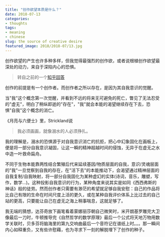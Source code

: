 ```yaml
---
title: "创作欲望本质是什么？"
date: 2018-07-13
categories:
- thoughts
tags:
- meaning
- chinese
slug: the source of creative desire
featured_image: 2018/2018-07/13.jpg
---
```


创作欲望的产生也许多种多样，但我觉得最强烈的创作欲，或者说根植创作欲望最深处的动力，来自于深陷内心的恐惧。
<!--more-->

>转自之前的一个[知乎回答](https://www.zhihu.com/question/38851352/answer/420954152)

创作的前提是有一个创作者。而创作者之所以存在，是因为其自我意识的觉醒。

当"我"这个概念第一次觉醒，并看到不远的将来无可避免的死亡，瞥见了无法忍受的"虚无"，明白了稍纵即逝的"存在"，"我"就会本能的渴望继续存在下去，恐惧"自我"这个概念的消亡。

《月亮与六便士》里，Strickland说

>我必须画画，就像溺水的人必须挣扎。

我的理解是，溺水的恐惧源于对自我意识消亡的抗拒，把心中幻象固化在画板上，便是将一部分自我意识凝固，让这一瞬的精神超越时间的侵蚀，无异于在虚无之水中造一叶救命扁舟。

不同于生物本能靠两性结合繁殖后代来延续基因/物质层面的自我，意识/灵魂层面的"我"一旦觉察到自我的存在，在"活下去"的本能推动下，会渴望通过精神层面的自我复制/自我映射，将一部分自我固化为某种虚幻的实体(诗词，音乐，雕塑，写作，数学...)。这种投影自我意识的行为，某种角度来说其实是如同《西西弗斯的神话》般的徒劳。然而创作者只需要有渺茫的希望就足够自我安慰：自己的作品将比自己有限的生命在时间尺度上活的更久，或在某种自我评价体系上比过去的自己站的更高，只要能让自己在虚无之海上稍事喘息，这就足够了。

我无端的猜想，达芬奇放下画笔看着蒙娜丽莎朝自己微笑时，米开朗基罗雕完大卫像最后一刀时，牛顿推导完《自然哲学的数学原理》最后一个公式将天地万物用数学关联时，贝多芬将脑海里的第九交响曲最后一个音符记在谱纸上时。。。那一瞬间内心如释重负，又有些许慰藉，也为寻求下一刻的解脱埋下了创作的种子。
